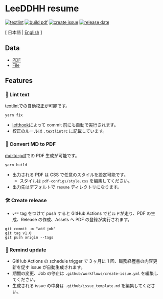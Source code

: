 # LeeDDHH resume

[![textlint](https://img.shields.io/github/workflow/status/LeeDDHH/resume/lint%20text?label=textlint&logo=github&color=yellow)](https://github.com/LeeDDHH/resume/actions?query=workflow%3A%22lint+text%22)
[![build pdf](https://img.shields.io/github/workflow/status/LeeDDHH/resume/build-pdf?label=build%20pdf&logo=github)](https://github.com/LeeDDHH/resume/actions?query=workflow%3A%22build+pdf%22)
[![create issue](https://img.shields.io/github/workflow/status/LeeDDHH/resume/create%20issue?label=create%20issue&logo=github&color=orange)](https://github.com/LeeDDHH/resume/actions?query=workflow%3A%22create+issue%22)
[![release date](https://img.shields.io/github/release-date/LeeDDHH/resume?color=blue&logo=github)](https://github.com/LeeDDHH/resume/releases)

[ 日本語 | [English](https://github.com/LeeDDHH/resume/blob/main/README.en.md) ]

## Data

- [PDF](https://github.com/LeeDDHH/resume/releases)
- [File](https://github.com/LeeDDHH/resume/blob/main/resume/README.md)

## Features

### 💅 Lint text

[textlint](https://github.com/textlint/textlint)での自動校正が可能です。

```
yarn fix
```

- [lefthook](https://github.com/evilmartians/lefthook)によって commit 前にも自動で実行されます。
- 校正のルールは `.textlintrc` に記載しています。

### 📝 Convert MD to PDF

[md-to-pdf](https://github.com/simonhaenisch/md-to-pdf)での PDF 生成が可能です。

```
yarn build
```

- 出力される PDF は CSS で任意のスタイルを設定可能です。
  - スタイルは `pdf-configs/style.css` を編集してください。
- 出力先はデフォルトで `resume` ディレクトリになります。

### 🛠 Create release

- `v**` tag をつけて push すると GitHub Actions でビルドが走り、PDF の生成、Release の作成、Assets へ PDF の登録が実行されます。

```
git commit -m "add job"
git tag v1.0
git push origin --tags
```

### 📆 Remind update

- GitHub Actions の schedule trigger で 3 ヶ月に 1 回、職務経歴書の内容更新を促す issue が自動生成されます。
- 期間の変更、Job の停止は `.github/workflows/create-issue.yml` を編集してください。
- 生成される issue の中身は `.github/issue_template.md` を編集してください。
